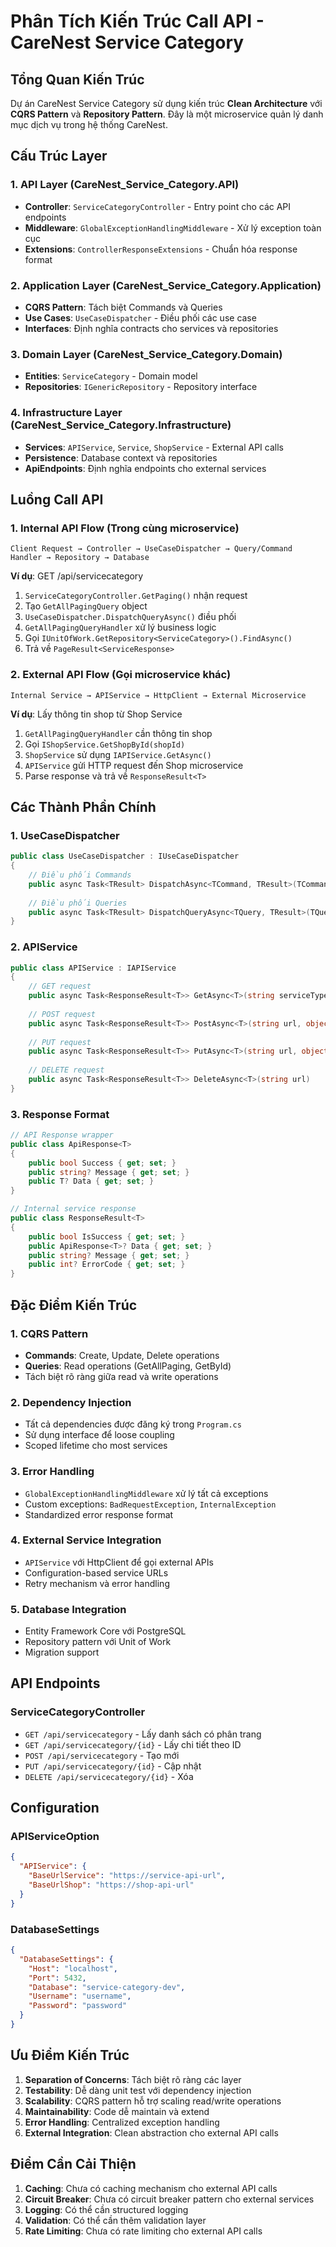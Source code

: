 # Phân Tích Kiến Trúc Call API - CareNest Service Category

## Tổng Quan Kiến Trúc

Dự án CareNest Service Category sử dụng kiến trúc **Clean Architecture** với **CQRS Pattern** và **Repository Pattern**. Đây là một microservice quản lý danh mục dịch vụ trong hệ thống CareNest.

## Cấu Trúc Layer

### 1. API Layer (CareNest_Service_Category.API)
- **Controller**: `ServiceCategoryController` - Entry point cho các API endpoints
- **Middleware**: `GlobalExceptionHandlingMiddleware` - Xử lý exception toàn cục
- **Extensions**: `ControllerResponseExtensions` - Chuẩn hóa response format

### 2. Application Layer (CareNest_Service_Category.Application)
- **CQRS Pattern**: Tách biệt Commands và Queries
- **Use Cases**: `UseCaseDispatcher` - Điều phối các use case
- **Interfaces**: Định nghĩa contracts cho services và repositories

### 3. Domain Layer (CareNest_Service_Category.Domain)
- **Entities**: `ServiceCategory` - Domain model
- **Repositories**: `IGenericRepository` - Repository interface

### 4. Infrastructure Layer (CareNest_Service_Category.Infrastructure)
- **Services**: `APIService`, `Service`, `ShopService` - External API calls
- **Persistence**: Database context và repositories
- **ApiEndpoints**: Định nghĩa endpoints cho external services

## Luồng Call API

### 1. Internal API Flow (Trong cùng microservice)

```
Client Request → Controller → UseCaseDispatcher → Query/Command Handler → Repository → Database
```

**Ví dụ**: GET /api/servicecategory
1. `ServiceCategoryController.GetPaging()` nhận request
2. Tạo `GetAllPagingQuery` object
3. `UseCaseDispatcher.DispatchQueryAsync()` điều phối
4. `GetAllPagingQueryHandler` xử lý business logic
5. Gọi `IUnitOfWork.GetRepository<ServiceCategory>().FindAsync()`
6. Trả về `PageResult<ServiceResponse>`

### 2. External API Flow (Gọi microservice khác)

```
Internal Service → APIService → HttpClient → External Microservice
```

**Ví dụ**: Lấy thông tin shop từ Shop Service
1. `GetAllPagingQueryHandler` cần thông tin shop
2. Gọi `IShopService.GetShopById(shopId)`
3. `ShopService` sử dụng `IAPIService.GetAsync()`
4. `APIService` gửi HTTP request đến Shop microservice
5. Parse response và trả về `ResponseResult<T>`

## Các Thành Phần Chính

### 1. UseCaseDispatcher
```csharp
public class UseCaseDispatcher : IUseCaseDispatcher
{
    // Điều phối Commands
    public async Task<TResult> DispatchAsync<TCommand, TResult>(TCommand command)
    
    // Điều phối Queries  
    public async Task<TResult> DispatchQueryAsync<TQuery, TResult>(TQuery query)
}
```

### 2. APIService
```csharp
public class APIService : IAPIService
{
    // GET request
    public async Task<ResponseResult<T>> GetAsync<T>(string serviceType, string endpoint)
    
    // POST request
    public async Task<ResponseResult<T>> PostAsync<T>(string url, object data)
    
    // PUT request
    public async Task<ResponseResult<T>> PutAsync<T>(string url, object data)
    
    // DELETE request
    public async Task<ResponseResult<T>> DeleteAsync<T>(string url)
}
```

### 3. Response Format
```csharp
// API Response wrapper
public class ApiResponse<T>
{
    public bool Success { get; set; }
    public string? Message { get; set; }
    public T? Data { get; set; }
}

// Internal service response
public class ResponseResult<T>
{
    public bool IsSuccess { get; set; }
    public ApiResponse<T>? Data { get; set; }
    public string? Message { get; set; }
    public int? ErrorCode { get; set; }
}
```

## Đặc Điểm Kiến Trúc

### 1. CQRS Pattern
- **Commands**: Create, Update, Delete operations
- **Queries**: Read operations (GetAllPaging, GetById)
- Tách biệt rõ ràng giữa read và write operations

### 2. Dependency Injection
- Tất cả dependencies được đăng ký trong `Program.cs`
- Sử dụng interface để loose coupling
- Scoped lifetime cho most services

### 3. Error Handling
- `GlobalExceptionHandlingMiddleware` xử lý tất cả exceptions
- Custom exceptions: `BadRequestException`, `InternalException`
- Standardized error response format

### 4. External Service Integration
- `APIService` với HttpClient để gọi external APIs
- Configuration-based service URLs
- Retry mechanism và error handling

### 5. Database Integration
- Entity Framework Core với PostgreSQL
- Repository pattern với Unit of Work
- Migration support

## API Endpoints

### ServiceCategoryController
- `GET /api/servicecategory` - Lấy danh sách có phân trang
- `GET /api/servicecategory/{id}` - Lấy chi tiết theo ID
- `POST /api/servicecategory` - Tạo mới
- `PUT /api/servicecategory/{id}` - Cập nhật
- `DELETE /api/servicecategory/{id}` - Xóa

## Configuration

### APIServiceOption
```json
{
  "APIService": {
    "BaseUrlService": "https://service-api-url",
    "BaseUrlShop": "https://shop-api-url"
  }
}
```

### DatabaseSettings
```json
{
  "DatabaseSettings": {
    "Host": "localhost",
    "Port": 5432,
    "Database": "service-category-dev",
    "Username": "username",
    "Password": "password"
  }
}
```

## Ưu Điểm Kiến Trúc

1. **Separation of Concerns**: Tách biệt rõ ràng các layer
2. **Testability**: Dễ dàng unit test với dependency injection
3. **Scalability**: CQRS pattern hỗ trợ scaling read/write operations
4. **Maintainability**: Code dễ maintain và extend
5. **Error Handling**: Centralized exception handling
6. **External Integration**: Clean abstraction cho external API calls

## Điểm Cần Cải Thiện

1. **Caching**: Chưa có caching mechanism cho external API calls
2. **Circuit Breaker**: Chưa có circuit breaker pattern cho external services
3. **Logging**: Có thể cần structured logging
4. **Validation**: Có thể cần thêm validation layer
5. **Rate Limiting**: Chưa có rate limiting cho external API calls

